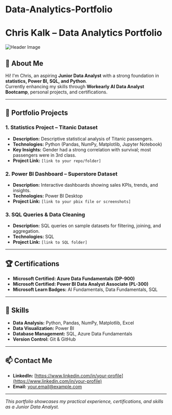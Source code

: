 # Data-Analytics-Portfolio
# Chris Kalk – Data Analytics Portfolio

![Header Image](https://img.shields.io/badge/Junior-Data%20Analyst-blue)

## 👋 About Me
Hi! I'm Chris, an aspiring **Junior Data Analyst** with a strong foundation in **statistics, Power BI, SQL, and Python**.  
Currently enhancing my skills through **Workearly AI Data Analyst Bootcamp**, personal projects, and certifications.  

---

## 📂 Portfolio Projects

### 1. Statistics Project – Titanic Dataset
- **Description:** Descriptive statistical analysis of Titanic passengers.  
- **Technologies:** Python (Pandas, NumPy, Matplotlib, Jupyter Notebook)  
- **Key Insights:** Gender had a strong correlation with survival; most passengers were in 3rd class.  
- **Project Link:** `[link to your repo/folder]`

### 2. Power BI Dashboard – Superstore Dataset
- **Description:** Interactive dashboards showing sales KPIs, trends, and insights.  
- **Technologies:** Power BI Desktop  
- **Project Link:** `[link to your pbix file or screenshots]`

### 3. SQL Queries & Data Cleaning
- **Description:** SQL queries on sample datasets for filtering, joining, and aggregation.  
- **Technologies:** SQL  
- **Project Link:** `[link to SQL folder]`

---

## 🏆 Certifications
- **Microsoft Certified: Azure Data Fundamentals (DP-900)**  
- **Microsoft Certified: Power BI Data Analyst Associate (PL-300)**  
- **Microsoft Learn Badges:** AI Fundamentals, Data Fundamentals, SQL  

---

## 📖 Skills
- **Data Analysis:** Python, Pandas, NumPy, Matplotlib, Excel  
- **Data Visualization:** Power BI  
- **Database Management:** SQL, Azure Data Fundamentals  
- **Version Control:** Git & GitHub  

---

## 📫 Contact Me
- **LinkedIn:** [https://www.linkedin.com/in/your-profile](https://www.linkedin.com/in/your-profile)  
- **Email:** your.email@example.com  

---

*This portfolio showcases my practical experience, certifications, and skills as a Junior Data Analyst.*
